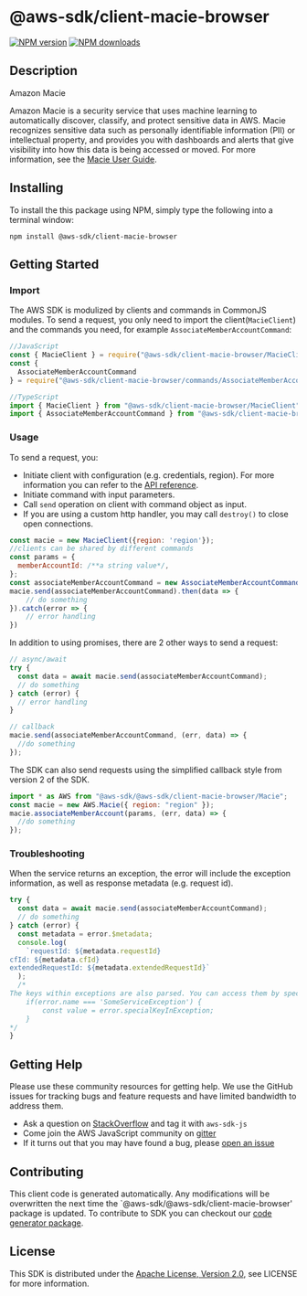 # @aws-sdk/client-macie-browser

[![NPM version](https://img.shields.io/npm/v/@aws-sdk/client-macie-browser/preview.svg)](https://www.npmjs.com/package/@aws-sdk/client-macie-browser)
[![NPM downloads](https://img.shields.io/npm/dm/@aws-sdk/client-macie-browser.svg)](https://www.npmjs.com/package/@aws-sdk/client-macie-browser)

## Description

<fullname>Amazon Macie</fullname> <p>Amazon Macie is a security service that uses machine learning to automatically discover, classify, and protect sensitive data in AWS. Macie recognizes sensitive data such as personally identifiable information (PII) or intellectual property, and provides you with dashboards and alerts that give visibility into how this data is being accessed or moved. For more information, see the <a href="https://docs.aws.amazon.com/macie/latest/userguide/what-is-macie.html">Macie User Guide</a>. </p>

## Installing

To install the this package using NPM, simply type the following into a terminal window:

```
npm install @aws-sdk/client-macie-browser
```

## Getting Started

### Import

The AWS SDK is modulized by clients and commands in CommonJS modules. To send a request, you only need to import the client(`MacieClient`) and the commands you need, for example `AssociateMemberAccountCommand`:

```javascript
//JavaScript
const { MacieClient } = require("@aws-sdk/client-macie-browser/MacieClient");
const {
  AssociateMemberAccountCommand
} = require("@aws-sdk/client-macie-browser/commands/AssociateMemberAccountCommand");
```

```javascript
//TypeScript
import { MacieClient } from "@aws-sdk/client-macie-browser/MacieClient";
import { AssociateMemberAccountCommand } from "@aws-sdk/client-macie-browser/commands/AssociateMemberAccountCommand";
```

### Usage

To send a request, you:

- Initiate client with configuration (e.g. credentials, region). For more information you can refer to the [API reference][].
- Initiate command with input parameters.
- Call `send` operation on client with command object as input.
- If you are using a custom http handler, you may call `destroy()` to close open connections.

```javascript
const macie = new MacieClient({region: 'region'});
//clients can be shared by different commands
const params = {
  memberAccountId: /**a string value*/,
};
const associateMemberAccountCommand = new AssociateMemberAccountCommand(params);
macie.send(associateMemberAccountCommand).then(data => {
    // do something
}).catch(error => {
    // error handling
})
```

In addition to using promises, there are 2 other ways to send a request:

```javascript
// async/await
try {
  const data = await macie.send(associateMemberAccountCommand);
  // do something
} catch (error) {
  // error handling
}
```

```javascript
// callback
macie.send(associateMemberAccountCommand, (err, data) => {
  //do something
});
```

The SDK can also send requests using the simplified callback style from version 2 of the SDK.

```javascript
import * as AWS from "@aws-sdk/@aws-sdk/client-macie-browser/Macie";
const macie = new AWS.Macie({ region: "region" });
macie.associateMemberAccount(params, (err, data) => {
  //do something
});
```

### Troubleshooting

When the service returns an exception, the error will include the exception information, as well as response metadata (e.g. request id).

```javascript
try {
  const data = await macie.send(associateMemberAccountCommand);
  // do something
} catch (error) {
  const metadata = error.$metadata;
  console.log(
    `requestId: ${metadata.requestId}
cfId: ${metadata.cfId}
extendedRequestId: ${metadata.extendedRequestId}`
  );
  /*
The keys within exceptions are also parsed. You can access them by specifying exception names:
    if(error.name === 'SomeServiceException') {
        const value = error.specialKeyInException;
    }
*/
}
```

## Getting Help

Please use these community resources for getting help. We use the GitHub issues for tracking bugs and feature requests and have limited bandwidth to address them.

- Ask a question on [StackOverflow](https://stackoverflow.com/questions/tagged/aws-sdk-js) and tag it with `aws-sdk-js`
- Come join the AWS JavaScript community on [gitter](https://gitter.im/aws/aws-sdk-js-v3)
- If it turns out that you may have found a bug, please [open an issue](https://github.com/aws/aws-sdk-js-v3/issues)

## Contributing

This client code is generated automatically. Any modifications will be overwritten the next time the `@aws-sdk/@aws-sdk/client-macie-browser' package is updated. To contribute to SDK you can checkout our [code generator package][].

## License

This SDK is distributed under the
[Apache License, Version 2.0](http://www.apache.org/licenses/LICENSE-2.0),
see LICENSE for more information.

[code generator package]: https://github.com/aws/aws-sdk-js-v3/tree/master/packages/service-types-generator
[api reference]: https://docs.aws.amazon.com/AWSJavaScriptSDK/latest/
